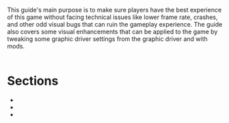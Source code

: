 This guide's main purpose is to make sure players have the best experience of this game without facing technical issues like lower frame rate, crashes, and other odd visual bugs that can ruin the gameplay experience. The guide also covers some visual enhancements that can be applied to the game by tweaking some graphic driver settings from the graphic driver and with mods.
<br><br>
# Sections
* 
* 
* 
<br><br>
